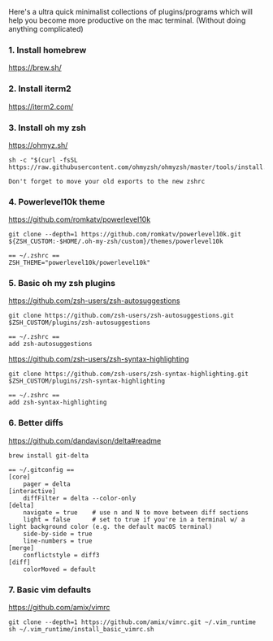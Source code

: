 Here's a ultra quick minimalist collections of plugins/programs which will help you become more productive on the mac terminal. (Without doing anything complicated)
### 1. Install homebrew
https://brew.sh/
### 2. Install iterm2
https://iterm2.com/
### 3. Install oh my zsh
https://ohmyz.sh/
```
sh -c "$(curl -fsSL https://raw.githubusercontent.com/ohmyzsh/ohmyzsh/master/tools/install.sh)"

Don't forget to move your old exports to the new zshrc
```
### 4. Powerlevel10k theme
https://github.com/romkatv/powerlevel10k 
```
git clone --depth=1 https://github.com/romkatv/powerlevel10k.git ${ZSH_CUSTOM:-$HOME/.oh-my-zsh/custom}/themes/powerlevel10k

== ~/.zshrc ==
ZSH_THEME="powerlevel10k/powerlevel10k"
```
### 5. Basic oh my zsh plugins
https://github.com/zsh-users/zsh-autosuggestions
```
git clone https://github.com/zsh-users/zsh-autosuggestions.git $ZSH_CUSTOM/plugins/zsh-autosuggestions

== ~/.zshrc ==
add zsh-autosuggestions
```
https://github.com/zsh-users/zsh-syntax-highlighting
```
git clone https://github.com/zsh-users/zsh-syntax-highlighting.git $ZSH_CUSTOM/plugins/zsh-syntax-highlighting

== ~/.zshrc ==
add zsh-syntax-highlighting
```
### 6. Better diffs
https://github.com/dandavison/delta#readme
```
brew install git-delta

== ~/.gitconfig ==
[core]
    pager = delta
[interactive]
    diffFilter = delta --color-only
[delta]
    navigate = true    # use n and N to move between diff sections
    light = false      # set to true if you're in a terminal w/ a light background color (e.g. the default macOS terminal)
    side-by-side = true
    line-numbers = true
[merge]
    conflictstyle = diff3
[diff]
    colorMoved = default
```
### 7. Basic vim defaults
https://github.com/amix/vimrc
```
git clone --depth=1 https://github.com/amix/vimrc.git ~/.vim_runtime
sh ~/.vim_runtime/install_basic_vimrc.sh
```

